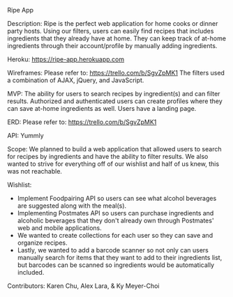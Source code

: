 Ripe App

Description: 
Ripe is the perfect web application for home cooks or dinner party hosts. Using our filters, users can easily find recipes that includes ingredients that they already have at home. They can keep track of at-home ingredients through their account/profile by manually adding ingredients. 

Heroku:
https://ripe-app.herokuapp.com

Wireframes:
Please refer to: https://trello.com/b/SgvZpMK1
The filters used a combination of AJAX, jQuery, and JavaScript. 

MVP: 
The ability for users to search recipes by ingredient(s) and can filter results. Authorized and authenticated users can create profiles where they can save at-home ingredients as well. Users have a landing page.

ERD:
Please refer to: https://trello.com/b/SgvZpMK1

API: 
Yummly

Scope:
We planned to build a web application that allowed users to search for recipes by ingredients and have the ability to filter results. We also wanted to strive for everything off of our wishlist and half of us knew, this was not reachable.

Wishlist:
- Implement Foodpairing API so users can see what alcohol beverages are suggested along with the meal(s).
- Implementing Postmates API so users can purchase ingredients and alcoholic beverages that they don't already own through Postmates' web and mobile applications. 
- We wanted to create collections for each user so they can save and organize recipes.
- Lastly, we wanted to add a barcode scanner so not only can users manually search for items that they want to add to their ingredients list, but barcodes can be scanned so ingredients would be automatically included.

Contributors:
Karen Chu, Alex Lara, & Ky Meyer-Choi
